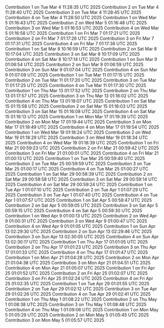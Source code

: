 
Contribution 1 on Tue Mar  4 11:28:35 UTC 2025
Contribution 2 on Tue Mar  4 11:28:40 UTC 2025
Contribution 3 on Tue Mar  4 11:28:45 UTC 2025
Contribution 4 on Tue Mar  4 11:28:50 UTC 2025
Contribution 1 on Wed Mar  5 01:16:43 UTC 2025
Contribution 2 on Wed Mar  5 01:16:48 UTC 2025
Contribution 3 on Wed Mar  5 01:16:53 UTC 2025
Contribution 4 on Wed Mar  5 01:16:58 UTC 2025
Contribution 1 on Fri Mar  7 01:17:21 UTC 2025
Contribution 2 on Fri Mar  7 01:17:26 UTC 2025
Contribution 3 on Fri Mar  7 01:17:31 UTC 2025
Contribution 4 on Fri Mar  7 01:17:36 UTC 2025
Contribution 1 on Sat Mar  8 10:16:59 UTC 2025
Contribution 2 on Sat Mar  8 10:17:04 UTC 2025
Contribution 3 on Sat Mar  8 10:17:09 UTC 2025
Contribution 4 on Sat Mar  8 10:17:14 UTC 2025
Contribution 1 on Sun Mar  9 01:06:54 UTC 2025
Contribution 2 on Sun Mar  9 01:06:59 UTC 2025
Contribution 3 on Sun Mar  9 01:07:04 UTC 2025
Contribution 4 on Sun Mar  9 01:07:09 UTC 2025
Contribution 1 on Tue Mar 11 01:17:15 UTC 2025
Contribution 2 on Tue Mar 11 01:17:20 UTC 2025
Contribution 3 on Tue Mar 11 01:17:25 UTC 2025
Contribution 4 on Tue Mar 11 01:17:30 UTC 2025
Contribution 1 on Thu Mar 13 01:17:52 UTC 2025
Contribution 2 on Thu Mar 13 01:17:57 UTC 2025
Contribution 3 on Thu Mar 13 01:18:02 UTC 2025
Contribution 4 on Thu Mar 13 01:18:07 UTC 2025
Contribution 1 on Sat Mar 15 01:15:58 UTC 2025
Contribution 2 on Sat Mar 15 01:16:03 UTC 2025
Contribution 3 on Sat Mar 15 01:16:08 UTC 2025
Contribution 4 on Sat Mar 15 01:16:13 UTC 2025
Contribution 1 on Mon Mar 17 01:19:39 UTC 2025
Contribution 2 on Mon Mar 17 01:19:44 UTC 2025
Contribution 3 on Mon Mar 17 01:19:49 UTC 2025
Contribution 4 on Mon Mar 17 01:19:54 UTC 2025
Contribution 1 on Wed Mar 19 01:18:24 UTC 2025
Contribution 2 on Wed Mar 19 01:18:29 UTC 2025
Contribution 3 on Wed Mar 19 01:18:34 UTC 2025
Contribution 4 on Wed Mar 19 01:18:39 UTC 2025
Contribution 1 on Fri Mar 21 00:59:23 UTC 2025
Contribution 2 on Fri Mar 21 00:59:42 UTC 2025
Contribution 3 on Fri Mar 21 01:00:01 UTC 2025
Contribution 4 on Fri Mar 21 01:00:13 UTC 2025
Contribution 1 on Tue Mar 25 00:59:40 UTC 2025
Contribution 2 on Tue Mar 25 00:59:59 UTC 2025
Contribution 3 on Tue Mar 25 01:00:17 UTC 2025
Contribution 4 on Tue Mar 25 01:00:27 UTC 2025
Contribution 1 on Sat Mar 29 00:58:39 UTC 2025
Contribution 2 on Sat Mar 29 00:58:58 UTC 2025
Contribution 3 on Sat Mar 29 00:59:14 UTC 2025
Contribution 4 on Sat Mar 29 00:59:24 UTC 2025
Contribution 1 on Tue Apr  1 01:07:10 UTC 2025
Contribution 2 on Tue Apr  1 01:07:29 UTC 2025
Contribution 3 on Tue Apr  1 01:07:40 UTC 2025
Contribution 4 on Tue Apr  1 01:07:57 UTC 2025
Contribution 1 on Sat Apr  5 00:58:47 UTC 2025
Contribution 2 on Sat Apr  5 00:59:05 UTC 2025
Contribution 3 on Sat Apr  5 00:59:15 UTC 2025
Contribution 4 on Sat Apr  5 00:59:30 UTC 2025
Contribution 1 on Wed Apr  9 01:00:13 UTC 2025
Contribution 2 on Wed Apr  9 01:00:31 UTC 2025
Contribution 3 on Wed Apr  9 01:00:47 UTC 2025
Contribution 4 on Wed Apr  9 01:01:05 UTC 2025
Contribution 1 on Sun Apr 13 02:29:30 UTC 2025
Contribution 2 on Sun Apr 13 02:29:46 UTC 2025
Contribution 3 on Sun Apr 13 02:30:05 UTC 2025
Contribution 4 on Sun Apr 13 02:30:17 UTC 2025
Contribution 1 on Thu Apr 17 01:01:05 UTC 2025
Contribution 2 on Thu Apr 17 01:01:23 UTC 2025
Contribution 3 on Thu Apr 17 01:01:33 UTC 2025
Contribution 4 on Thu Apr 17 01:01:47 UTC 2025
Contribution 1 on Mon Apr 21 01:04:28 UTC 2025
Contribution 2 on Mon Apr 21 01:04:38 UTC 2025
Contribution 3 on Mon Apr 21 01:04:51 UTC 2025
Contribution 4 on Mon Apr 21 01:05:07 UTC 2025
Contribution 1 on Fri Apr 25 01:01:52 UTC 2025
Contribution 2 on Fri Apr 25 01:02:07 UTC 2025
Contribution 3 on Fri Apr 25 01:02:24 UTC 2025
Contribution 4 on Fri Apr 25 01:02:35 UTC 2025
Contribution 1 on Tue Apr 29 01:01:55 UTC 2025
Contribution 2 on Tue Apr 29 01:02:12 UTC 2025
Contribution 3 on Tue Apr 29 01:02:26 UTC 2025
Contribution 4 on Tue Apr 29 01:02:41 UTC 2025
Contribution 1 on Thu May  1 01:08:22 UTC 2025
Contribution 2 on Thu May  1 01:08:38 UTC 2025
Contribution 3 on Thu May  1 01:08:48 UTC 2025
Contribution 4 on Thu May  1 01:09:06 UTC 2025
Contribution 1 on Mon May  5 01:05:29 UTC 2025
Contribution 2 on Mon May  5 01:05:45 UTC 2025
Contribution 3 on Mon May  5 01:05:57 UTC 2025
